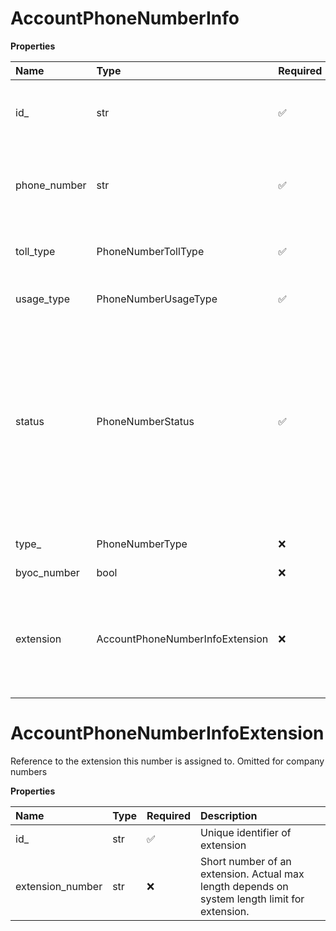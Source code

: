 # AccountPhoneNumberInfo

**Properties**

| Name         | Type                            | Required | Description                                                                                                                                                 |
| :----------- | :------------------------------ | :------- | :---------------------------------------------------------------------------------------------------------------------------------------------------------- |
| id\_         | str                             | ✅       | Internal unique identifier of a phone number                                                                                                                |
| phone_number | str                             | ✅       | Phone number in e.164 format (with '+' prefix)                                                                                                              |
| toll_type    | PhoneNumberTollType             | ✅       | Indicates if a number is toll or toll-free                                                                                                                  |
| usage_type   | PhoneNumberUsageType            | ✅       | Usage type of phone number                                                                                                                                  |
| status       | PhoneNumberStatus               | ✅       | Status of a phone number. If the value is 'Normal', the phone number is ready to be used. Otherwise, it is an external number not yet ported to RingCentral |
| type\_       | PhoneNumberType                 | ❌       | Type of phone number                                                                                                                                        |
| byoc_number  | bool                            | ❌       |                                                                                                                                                             |
| extension    | AccountPhoneNumberInfoExtension | ❌       | Reference to the extension this number is assigned to. Omitted for company numbers                                                                          |

# AccountPhoneNumberInfoExtension

Reference to the extension this number is assigned to. Omitted for company numbers

**Properties**

| Name             | Type | Required | Description                                                                                   |
| :--------------- | :--- | :------- | :-------------------------------------------------------------------------------------------- |
| id\_             | str  | ✅       | Unique identifier of extension                                                                |
| extension_number | str  | ❌       | Short number of an extension. Actual max length depends on system length limit for extension. |

<!-- This file was generated by liblab | https://liblab.com/ -->
